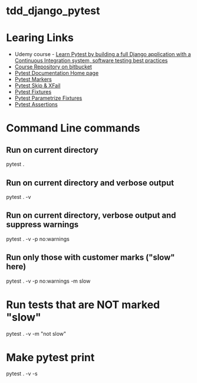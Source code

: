 # tdd_django_pytest

# Learing Links
- Udemy course - [Learn Pytest by building a full Django application with a Continuous Integration system, software testing best practices](https://sparknz.udemy.com/course/pytest-course/learn/lecture/23536728#overview)
- [Course Repository on bitbucket](https://bitbucket.org/e-marco/my-pytest-course/src/master/)
- [Pytest Documentation Home page](https://docs.pytest.org/en/stable/)
- [Pytest Markers](https://docs.pytest.org/en/stable/example/markers.html)
- [Pytest Skip & XFail](https://docs.pytest.org/en/stable/how-to/skipping.html)
- [Pytest Fixtures](https://docs.pytest.org/en/stable/explanation/fixtures.html)
- [Pytest Parametrize Fixtures](https://docs.pytest.org/en/stable/how-to/parametrize.html)
- [Pytest Assertions](https://docs.pytest.org/en/stable/how-to/assert.html)

# Command Line commands
## Run on current directory 
pytest .

## Run on current directory and verbose  output
pytest . -v

## Run on current directory, verbose  output and suppress warnings
pytest . -v -p no:warnings

## Run only those with customer marks ("slow" here)
pytest . -v -p no:warnings -m slow

# Run tests that are NOT marked "slow"
pytest . -v  -m "not slow"

# Make pytest print 
pytest . -v -s

